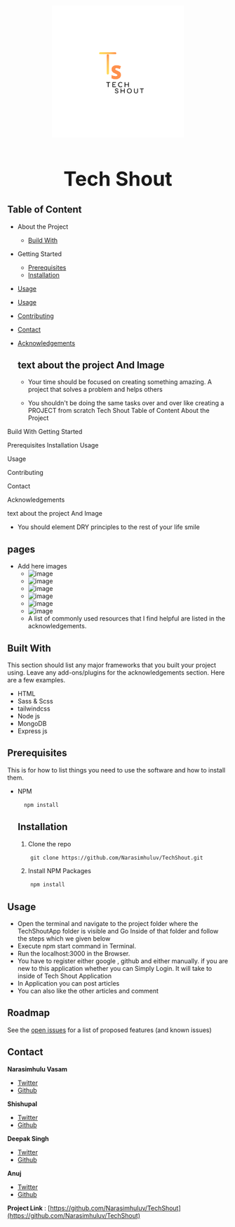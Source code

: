 <p align="center">
  <img style="width: 300px; border-radious : 20px;"  src="./TechShoutApp/public/images/logoWithText.png" alt="image">
</p>

<h1 style="text-align : center; font-weight : bold ; font-size : 45px;">Tech Shout</h1>

## **Table of Content**
* About the Project
  * [Build With]()
* Getting Started
  * [Prerequisites]()
  * [Installation]()
* [Usage]()
* [Usage]()
* [Contributing]()
* [Contact]()
* [Acknowledgements]()
  


  ## text about the project And Image

  * Your time should be focused on creating something amazing. A project that solves a problem and helps others
  
  * You shouldn't be doing the same tasks over and over like creating a PROJECT from scratch
Tech Shout
Table of Content
About the Project

Build With
Getting Started

Prerequisites
Installation
Usage

Usage

Contributing

Contact

Acknowledgements

text about the project And Image
  * You should element DRY principles to the rest of your life smile


## pages

* Add here images
  * ![image](link)
  * ![image](link)
  * ![image](link)
  * ![image](link)
  * ![image](link)
  * ![image](link)
  * A list of commonly used resources that I find helpful are listed in the acknowledgements.


## **Built With**
 
 This section should list any major frameworks that you built your project using. Leave any add-ons/plugins for the acknowledgements section. Here are a few examples.

 - HTML
 - Sass & Scss
 - tailwindcss
 - Node js
 - MongoDB
 - Express js


## **Prerequisites**
This is for how to list things you need to use the software and how to install them.
- NPM
  ```js
    npm install
  ```

  ## **Installation**
  1. Clone the repo
    ```html
        git clone https://github.com/Narasimhuluv/TechShout.git
    ```

  2. Install NPM Packages
    ```js
        npm install 
    ```



## **Usage**

- Open the terminal and navigate to the project folder where the TechShoutApp folder is visible and Go Inside of that folder and follow the steps which we given below 
- Execute npm start command in Terminal.
- Run the localhost:3000 in the Browser.
- You have to register either google , github and either manually. if you are new to this application  whether you can Simply Login. It will take to inside of Tech Shout Application
- In Application you can post articles 
- You can also like the other articles and comment


## **Roadmap**
See the [open issues](link) for a list of proposed features (and known issues)


## **Contact**
 **Narasimhulu Vasam**
  - [Twitter](https://twitter.com/NarasimhuluV7)
  - [Github](https://github.com/Narasimhuluv)

**Shishupal**
  - [Twitter]()
  - [Github]() 

**Deepak Singh**
  - [Twitter]()
  - [Github]() 

**Anuj**
  - [Twitter]()
  - [Github]() 


**Project Link**  :  [https://github.com/Narasimhuluv/TechShout](https://github.com/Narasimhuluv/TechShout)
